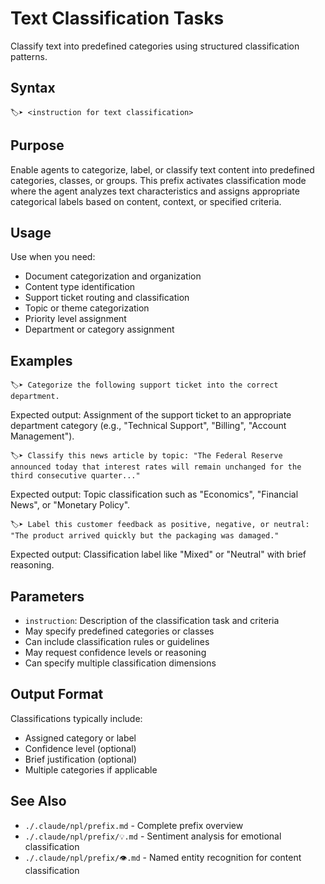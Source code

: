 # Text Classification Tasks
Classify text into predefined categories using structured classification patterns.

## Syntax
`🏷️➤ <instruction for text classification>`

## Purpose
Enable agents to categorize, label, or classify text content into predefined categories, classes, or groups. This prefix activates classification mode where the agent analyzes text characteristics and assigns appropriate categorical labels based on content, context, or specified criteria.

## Usage
Use when you need:
- Document categorization and organization  
- Content type identification
- Support ticket routing and classification
- Topic or theme categorization
- Priority level assignment
- Department or category assignment

## Examples

```example
🏷️➤ Categorize the following support ticket into the correct department.
```

Expected output: Assignment of the support ticket to an appropriate department category (e.g., "Technical Support", "Billing", "Account Management").

```example
🏷️➤ Classify this news article by topic: "The Federal Reserve announced today that interest rates will remain unchanged for the third consecutive quarter..."
```

Expected output: Topic classification such as "Economics", "Financial News", or "Monetary Policy".

```example
🏷️➤ Label this customer feedback as positive, negative, or neutral: "The product arrived quickly but the packaging was damaged."
```

Expected output: Classification label like "Mixed" or "Neutral" with brief reasoning.

## Parameters
- `instruction`: Description of the classification task and criteria
- May specify predefined categories or classes
- Can include classification rules or guidelines
- May request confidence levels or reasoning
- Can specify multiple classification dimensions

## Output Format
Classifications typically include:
- Assigned category or label
- Confidence level (optional)
- Brief justification (optional)
- Multiple categories if applicable

## See Also
- `./.claude/npl/prefix.md` - Complete prefix overview
- `./.claude/npl/prefix/💡.md` - Sentiment analysis for emotional classification
- `./.claude/npl/prefix/👁️.md` - Named entity recognition for content classification